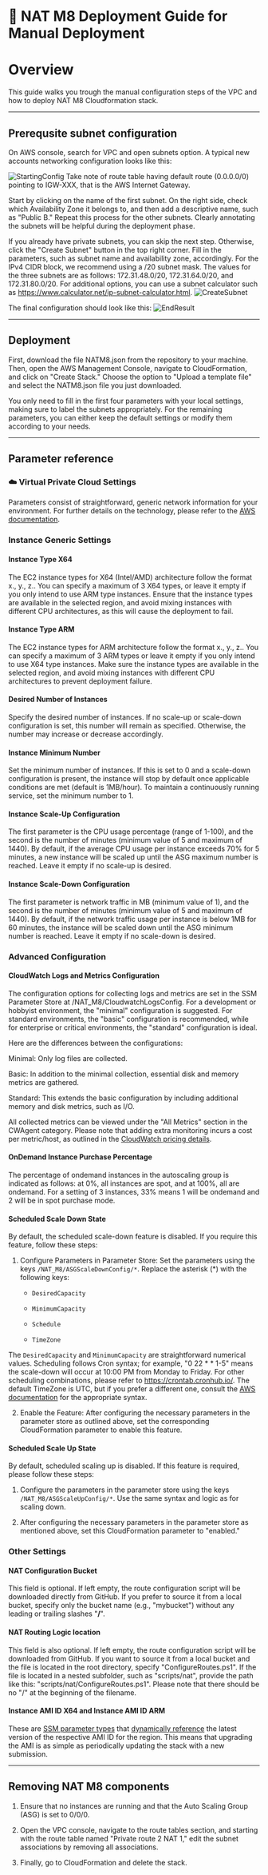 
# :book: NAT M8 Deployment Guide for Manual Deployment  

# Overview
This guide walks you trough the manual configuration steps of the VPC and how to deploy NAT M8 Cloudformation stack. 

---
## Prerequsite subnet configuration
On AWS console, search for VPC and open subnets option. 
A typical new accounts networking configuration looks like this:

![StartingConfig](docs/StartingConfig.png)
Take note of route table having default route (0.0.0.0/0) pointing to IGW-XXX, that is the AWS Internet Gateway. 

Start by clicking on the name of the first subnet. On the right side, check which Availability Zone it belongs to, and then add a descriptive name, such as "Public B." Repeat this process for the other subnets. Clearly annotating the subnets will be helpful during the deployment phase. 

If you already have private subnets, you can skip the next step. Otherwise, click the "Create Subnet" button in the top right corner. Fill in the parameters, such as subnet name and availability zone, accordingly. For the IPv4 CIDR block, we recommend using a /20 subnet mask. The values for the three subnets are as follows: 172.31.48.0/20, 172.31.64.0/20, and 172.31.80.0/20. For additional options, you can use a subnet calculator such as https://www.calculator.net/ip-subnet-calculator.html. 
![CreateSubnet](docs/CreateSubnet.png)

The final configuration should look like this: 
![EndResult](docs/EndResult.png)

---
## Deployment 

First, download the file NATM8.json from the repository to your machine. Then, open the AWS Management Console, navigate to CloudFormation, and click on "Create Stack." Choose the option to "Upload a template file" and select the NATM8.json file you just downloaded.  

You only need to fill in the first four parameters with your local settings, making sure to label the subnets appropriately. For the remaining parameters, you can either keep the default settings or modify them according to your needs. 

---
## Parameter reference 

### :cloud: Virtual Private Cloud Settings
Parameters consist of straightforward, generic network information for your environment. For further details on the technology, please refer to the [AWS documentation](https://docs.aws.amazon.com/vpc/latest/userguide/what-is-amazon-vpc.html).

### Instance Generic Settings

#### Instance Type X64
The EC2 instance types for X64 (Intel/AMD) architecture follow the format x.<size>, y.<size>, z.<size>. You can specify a maximum of 3 X64 types, or leave it empty if you only intend to use ARM type instances. Ensure that the instance types are available in the selected region, and avoid mixing instances with different CPU architectures, as this will cause the deployment to fail. 

#### Instance Type ARM
The EC2 instance types for ARM architecture follow the format x.<size>, y.<size>, z.<size>. You can specify a maximum of 3 ARM types or leave it empty if you only intend to use X64 type instances. Make sure the instance types are available in the selected region, and avoid mixing instances with different CPU architectures to prevent deployment failure. 

#### Desired Number of Instances
Specify the desired number of instances. If no scale-up or scale-down configuration is set, this number will remain as specified. Otherwise, the number may increase or decrease accordingly. 

#### Instance Minimum Number
Set the minimum number of instances. If this is set to 0 and a scale-down configuration is present, the instance will stop by default once applicable conditions are met (default is 1MB/hour). To maintain a continuously running service, set the minimum number to 1. 

#### Instance Scale-Up Configuration
The first parameter is the CPU usage percentage (range of 1-100), and the second is the number of minutes (minimum value of 5 and maximum of 1440). By default, if the average CPU usage per instance exceeds 70% for 5 minutes, a new instance will be scaled up until the ASG maximum number is reached. Leave it empty if no scale-up is desired. 

#### Instance Scale-Down Configuration
The first parameter is network traffic in MB (minimum value of 1), and the second is the number of minutes (minimum value of 5 and maximum of 1440). By default, if the network traffic usage per instance is below 1MB for 60 minutes, the instance will be scaled down until the ASG minimum number is reached. Leave it empty if no scale-down is desired. 

### Advanced Configuration

#### CloudWatch Logs and Metrics Configuration

The configuration options for collecting logs and metrics are set in the SSM Parameter Store at /NAT_M8/CloudwatchLogsConfig<type>. For a development or hobbyist environment, the "minimal" configuration is suggested. For standard environments, the "basic" configuration is recommended, while for enterprise or critical environments, the "standard" configuration is ideal. 

Here are the differences between the configurations: 

Minimal: Only log files are collected. 

Basic: In addition to the minimal collection, essential disk and memory metrics are gathered. 

Standard: This extends the basic configuration by including additional memory and disk metrics, such as I/O. 

All collected metrics can be viewed under the "All Metrics" section in the CWAgent category. Please note that adding extra monitoring incurs a cost per metric/host, as outlined in the <a href="https://aws.amazon.com/cloudwatch/pricing/" target="_blank">CloudWatch pricing details</a>. 

#### OnDemand Instance Purchase Percentage
The percentage of ondemand instances in the autoscaling group is indicated as follows: at 0%, all instances are spot, and at 100%, all are ondemand. For a setting of 3 instances, 33% means 1 will be ondemand and 2 will be in spot purchase mode. 


#### Scheduled Scale Down State
By default, the scheduled scale-down feature is disabled. If you require this feature, follow these steps: 

1. Configure Parameters in Parameter Store: Set the parameters using the keys `/NAT_M8/ASGScaleDownConfig/*`. Replace the asterisk (*) with the following keys: 

   - `DesiredCapacity` 

   - `MinimumCapacity` 

   - `Schedule` 

   - `TimeZone` 

The `DesiredCapacity` and `MinimumCapacity` are straightforward numerical values. Scheduling follows Cron syntax; for example, "0 22 * * 1-5" means the scale-down will occur at 10:00 PM from Monday to Friday. For other scheduling combinations, please refer to https://crontab.cronhub.io/. The default TimeZone is UTC, but if you prefer a different one, consult the <a href="https://docs.aws.amazon.com/AWSCloudFormation/latest/UserGuide/aws-resource-autoscaling-scheduledaction.html#cfn-autoscaling-scheduledaction-timezone" target="_blank">AWS documentation</a> for the appropriate syntax. 

2. Enable the Feature: After configuring the necessary parameters in the parameter store as outlined above, set the corresponding CloudFormation parameter to enable this feature. 


#### Scheduled Scale Up State
By default, scheduled scaling up is disabled. If this feature is required, please follow these steps: 

1. Configure the parameters in the parameter store using the keys `/NAT_M8/ASGScaleUpConfig/*`. Use the same syntax and logic as for scaling down. 

2. After configuring the necessary parameters in the parameter store as mentioned above, set this CloudFormation parameter to "enabled." 

### Other Settings

#### NAT Configuration Bucket
This field is optional. If left empty, the route configuration script will be downloaded directly from GitHub. If you prefer to source it from a local bucket, specify only the bucket name (e.g., "mybucket") without any leading or trailing slashes "**/**".   

#### NAT Routing Logic location
This field is also optional. If left empty, the route configuration script will be downloaded from GitHub. If you want to source it from a local bucket and the file is located in the root directory, specify "ConfigureRoutes.ps1". If the file is located in a nested subfolder, such as "scripts/nat", provide the path like this: "scripts/nat/ConfigureRoutes.ps1". Please note that there should be no "/" at the beginning of the filename.   

#### Instance AMI ID X64 and Instance AMI ID ARM

These are <a href="https://docs.aws.amazon.com/AWSCloudFormation/latest/UserGuide/parameters-section-structure.html#aws-ssm-parameter-types" target="_blank">SSM parameter types</a> that <a href="https://aws.amazon.com/blogs/compute/query-for-the-latest-amazon-linux-ami-ids-using-aws-systems-manager-parameter-store/" target="_blank">dynamically reference</a> the latest version of the respective AMI ID for the region. This means that upgrading the AMI is as simple as periodically updating the stack with a new submission.   

---
## Removing NAT M8 components 
1. Ensure that no instances are running and that the Auto Scaling Group (ASG) is set to 0/0/0.   

2. Open the VPC console, navigate to the route tables section, and starting with the route table named "Private route 2 NAT 1," edit the subnet associations by removing all associations.   
3. Finally, go to CloudFormation and delete the stack.   


